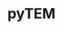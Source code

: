 ---
layout: page
title: pyTEM
sends:
    - tile.raw
    - camera.command
    - camera.settings
    - stage.aperture.command
    - stage.rotation.command
    - stage.motion.command
receives:
    - camera.image
    - camera.status
    - stage.aperture.status
    - stage.rotation.status
    - stage.motion.status
---